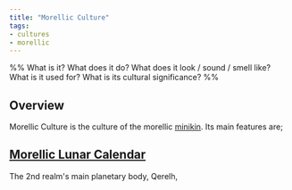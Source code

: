 ```yaml
---
title: "Morellic Culture"
tags:
- cultures
- morellic
---
```

%%
What is it?
What does it do?
What does it look / sound / smell like?
What is it used for?
What is its cultural significance?
%%

## Overview
Morellic Culture is the culture of the morellic [minikin](species/minikin.md). Its main features are;

## [Morellic Lunar Calendar](https://app.fantasy-calendar.com/calendars/742eafdf66476b3235dc3b7b413fdf05)
The 2nd realm's main planetary body, Qerelh,
